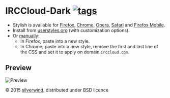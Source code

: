 # IRCCloud-Dark [![tags](https://img.shields.io/github/tag/StylishThemes/IRCCloud-Dark.svg?style=flat)](https://github.com/StylishThemes/IRCCloud-Dark/tags)

- Stylish is available for [Firefox](https://addons.mozilla.org/en-US/firefox/addon/2108/), [Chrome](https://chrome.google.com/extensions/detail/fjnbnpbmkenffdnngjfgmeleoegfcffe), [Opera](https://addons.opera.com/en/extensions/details/stylish/), [Safari](http://sobolev.us/stylish/) and [Firefox Mobile](https://addons.mozilla.org/en-US/firefox/addon/2108/).
- Install from [userstyles.org](https://userstyles.org/styles/109724) (with customization options).
- Or [manually](https://raw.githubusercontent.com/StylishThemes/IRCCloud-Dark/master/irccloud-dark.css):
  - In Firefox, paste into a new style.
  - In Chrome, paste into a new style, remove the first and last line of the CSS and set it to apply on domain `irccloud.com`.

## Preview
![Preview](http://i.imgur.com/jwmisLd.png)

© 2015 [silverwind](https://github.com/silverwind), distributed under BSD licence
